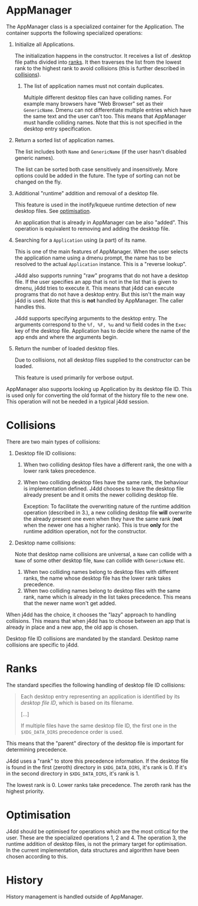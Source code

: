 # AppManager
The AppManager class is a specialized container for the Application. The container supports the following specialized operations:

1. Initialize all Applications.

   The initialization happens in the constructor. It receives a list of .desktop file paths divided into [ranks](#ranks). It then traverses the list from the lowest rank to the highest rank to avoid collisions (this is further described in [collisions](#collisions)).
   1. The list of application names must not contain duplicates.

      Multiple different desktop files can have colliding names. For example many browsers have "Web Browser" set as their `GenericName`. Dmenu can not differentiate multiple entries which have the same text and the user can't too. This means that AppManager must handle colliding names. Note that this is not specified in the desktop entry specification.
2. Return a sorted list of application names.

   The list includes both `Name` and `GenericName` (if the user hasn't disabled generic names).

   The list can be sorted both case sensitively and insensitively. More options could be added in the future. The type of sorting can not be changed on the fly.
3. Additional "runtime" addition and removal of a desktop file.

   This feature is used in the inotify/kqueue runtime detection of new desktop files. See [optimisation](#optimisation).

   An application that is already in AppManager can be also "added". This operation is equivalent to removing and adding the desktop file.
4. Searching for a `Application` using (a part) of its name.

   This is one of the main features of AppManager. When the user selects the application name using a dmenu prompt, the name has to be resolved to the actual `Application` instance. This is a "reverse lookup".

   J4dd also supports running "raw" programs that do not have a desktop file. If the user specifies an app that is not in the list that is given to dmenu, j4dd tries to execute it. This means that j4dd can execute programs that do not have a desktop entry. But this isn't the main way j4dd is used. Note that this is **not** handled by AppManager. The caller handles this.

   J4dd supports specifying arguments to the desktop entry. The arguments correspond to the `%f, %F, %u` and `%U` field codes in the `Exec` key of the desktop file. Application has to decide where the name of the app ends and where the arguments begin.
5. Return the number of loaded desktop files.

   Due to collisions, not all desktop files supplied to the constructor can be loaded.

   This feature is used primarily for verbose output.

AppManager also supports looking up Application by its desktop file ID. This is used only for converting the old format of the history file to the new one. This operation will not be needed in a typical j4dd session.

# Collisions
There are two main types of collisions:

1. Desktop file ID collisions:
   1. When two colliding desktop files have a different rank, the one with a lower rank takes precedence.
   2. When two colliding desktop files have the same rank, the behaviour is implementation defined. J4dd chooses to leave the desktop file already present be and it omits the newer colliding desktop file.

      Exception: To facilitate the overwriting nature of the runtime addition operation (described in 3.), a new colliding desktop file **will** overwrite the already present one even when they have the same rank (**not** when the newer one has a higher rank). This is true **only** for the runtime addition operation, not for the constructor.
2. Desktop name collisions:

   Note that desktop name collisions are universal, a `Name` can collide with a `Name` of some other desktop file, `Name` can collide with `GenericName` etc.

   1. When two colliding names belong to desktop files with different ranks, the name whose desktop file has the lower rank takes precedence.
   1. When two colliding names belong to desktop files with the same rank, name which is already in the list takes precedence. This means that the newer name won't get added.

When j4dd has the choice, it chooses the "lazy" approach to handling collisions. This means that when j4dd has to choose between an app that is already in place and a new app, the old app is chosen.

Desktop file ID collisions are mandated by the standard. Desktop name collisions are specific to j4dd.
# Ranks
The standard specifies the following handling of desktop file ID collisions:

> Each desktop entry representing an application is identified by its _desktop file ID_, which is based on its filename.
>
> [...]
>
> If multiple files have the same desktop file ID, the first one in the `$XDG_DATA_DIRS` precedence order is used.

This means that the "parent" directory of the desktop file is important for determining precedence.

J4dd uses a "rank" to store this precedence information. If the desktop file is found in the first (zeroth) directory in `$XDG_DATA_DIRS`, it's rank is 0. If it's in the second directory in `$XDG_DATA_DIRS`, it's rank is 1.

The lowest rank is 0. Lower ranks take precedence. The zeroth rank has the highest priority.

# Optimisation
J4dd should be optimised for operations which are the most critical for the user. These are the specialized operations 1, 2 and 4. The operation 3, the runtime addition of desktop files, is not the primary target for optimisation. In the current implementation, data structures and algorithm have been chosen according to this.

# History
History management is handled outside of AppManager.
